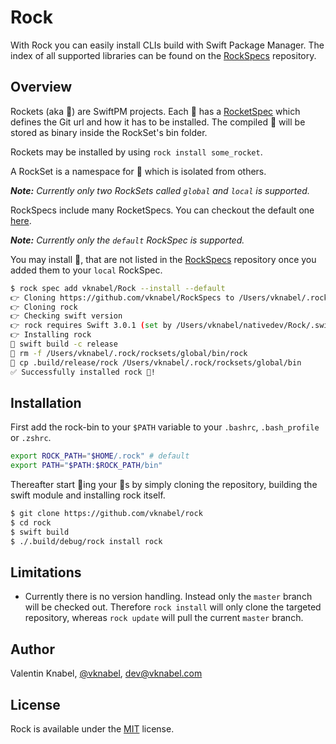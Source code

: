 # Rock

With Rock you can easily install CLIs build with Swift Package Manager.
The index of all supported libraries can be found on the [RockSpecs](https://github.com/vknabel/RockSpecs) repository.

## Overview

Rockets (aka 🚀) are SwiftPM projects.
Each 🚀 has a [RocketSpec](https://github.com/vknabel/RockSpecs/blob/master/default.yaml) which defines the Git url and how it has to be installed.
The compiled 🚀 will be stored as binary inside the RockSet's bin folder.

Rockets may be installed by using `rock install some_rocket`.

A RockSet is a namespace for 🚀 which is isolated from others.

***Note:*** *Currently only two RockSets called `global` and `local` is supported.*

RockSpecs include many RocketSpecs. You can checkout the default one [here](https://github.com/vknabel/RockSpecs).

***Note:*** *Currently only the `default` RockSpec is supported.*

You may install 🚀, that are not listed in the [RockSpecs](https://github.com/vknabel/RockSpecs) repository once you added them to your `local` RockSpec.

```bash
$ rock spec add vknabel/Rock --install --default
👉 Cloning https://github.com/vknabel/RockSpecs to /Users/vknabel/.rock/rockspecs/default
👉 Cloning rock
👉 Checking swift version
👉 rock requires Swift 3.0.1 (set by /Users/vknabel/nativedev/Rock/.swift-version)
👉 Installing rock
🏃 swift build -c release
🏃 rm -f /Users/vknabel/.rock/rocksets/global/bin/rock
🏃 cp .build/release/rock /Users/vknabel/.rock/rocksets/global/bin
✅ Successfully installed rock 🚀!
```

## Installation

First add the rock-bin to your `$PATH` variable to your `.bashrc`, `.bash_profile` or `.zshrc`.

```bash
export ROCK_PATH="$HOME/.rock" # default
export PATH="$PATH:$ROCK_PATH/bin"
```

Thereafter start 🎸ing your 🚀s by simply cloning the repository, building the swift module and installing rock itself.

```bash
$ git clone https://github.com/vknabel/rock
$ cd rock
$ swift build
$ ./.build/debug/rock install rock
```

## Limitations

- Currently there is no version handling. Instead only the `master` branch will be checked out. Therefore `rock install` will only clone the targeted repository, whereas `rock update` will pull the current `master` branch.

## Author

Valentin Knabel, [@vknabel](https://twitter.com/vknabel), dev@vknabel.com

## License

Rock is available under the [MIT](LICENSE) license.

